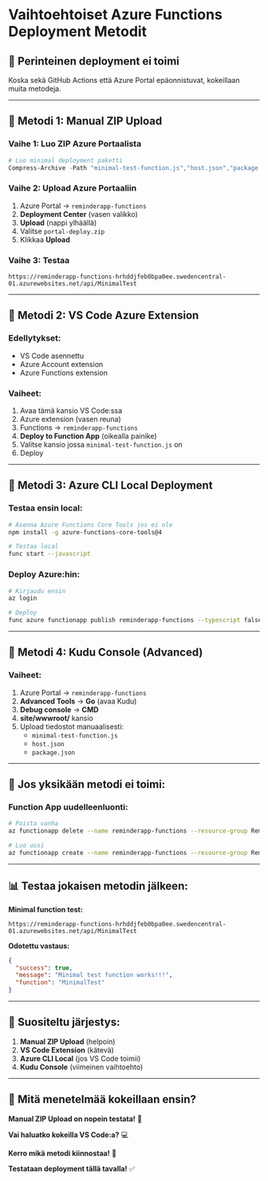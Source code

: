 # Vaihtoehtoiset Azure Functions Deployment Metodit

## 🚨 **Perinteinen deployment ei toimi**

Koska sekä GitHub Actions että Azure Portal epäonnistuvat, kokeillaan muita metodeja.

---

## 🔧 **Metodi 1: Manual ZIP Upload**

### **Vaihe 1: Luo ZIP Azure Portaalista**
```powershell
# Luo minimal deployment paketti
Compress-Archive -Path "minimal-test-function.js","host.json","package.json","package-lock.json" -DestinationPath "portal-deploy.zip" -Force
```

### **Vaihe 2: Upload Azure Portaaliin**
1. Azure Portal → `reminderapp-functions`
2. **Deployment Center** (vasen valikko)
3. **Upload** (nappi ylhäällä)
4. Valitse `portal-deploy.zip`
5. Klikkaa **Upload**

### **Vaihe 3: Testaa**
```
https://reminderapp-functions-hrhddjfeb0bpa0ee.swedencentral-01.azurewebsites.net/api/MinimalTest
```

---

## 🔧 **Metodi 2: VS Code Azure Extension**

### **Edellytykset:**
- VS Code asennettu
- Azure Account extension
- Azure Functions extension

### **Vaiheet:**
1. Avaa tämä kansio VS Code:ssa
2. Azure extension (vasen reuna)
3. Functions → `reminderapp-functions`
4. **Deploy to Function App** (oikealla painike)
5. Valitse kansio jossa `minimal-test-function.js` on
6. Deploy

---

## 🔧 **Metodi 3: Azure CLI Local Deployment**

### **Testaa ensin local:**
```bash
# Asenna Azure Functions Core Tools jos ei ole
npm install -g azure-functions-core-tools@4

# Testaa local
func start --javascript
```

### **Deploy Azure:hin:**
```bash
# Kirjaudu ensin
az login

# Deploy
func azure functionapp publish reminderapp-functions --typescript false
```

---

## 🔧  **Metodi 4: Kudu Console (Advanced)**

### **Vaiheet:**
1. Azure Portal → `reminderapp-functions`
2. **Advanced Tools** → **Go** (avaa Kudu)
3. **Debug console** → **CMD**
4. **site/wwwroot/** kansio
5. Upload tiedostot manuaalisesti:
   - `minimal-test-function.js`
   - `host.json`
   - `package.json`

---

## 🎯 **Jos yksikään metodi ei toimi:**

### **Function App uudelleenluonti:**
```bash
# Poista vanha
az functionapp delete --name reminderapp-functions --resource-group ReminderApp_RG

# Luo uusi
az functionapp create --name reminderapp-functions --resource-group ReminderApp_RG --consumption-plan-location "Sweden Central" --runtime node --runtime-version 20 --functions-version 4 --storage-account reminderappstorage123
```

---

## 📊 **Testaa jokaisen metodin jälkeen:**

**Minimal function test:**
```
https://reminderapp-functions-hrhddjfeb0bpa0ee.swedencentral-01.azurewebsites.net/api/MinimalTest
```

**Odotettu vastaus:**
```json
{
  "success": true,
  "message": "Minimal test function works!!!",
  "function": "MinimalTest"
}
```

---

## 🚀 **Suositeltu järjestys:**

1. **Manual ZIP Upload** (helpoin)
2. **VS Code Extension** (kätevä)
3. **Azure CLI Local** (jos VS Code toimii)
4. **Kudu Console** (viimeinen vaihtoehto)

---

## 📱 **Mitä menetelmää kokeillaan ensin?**

**Manual ZIP Upload on nopein testata!** 🤔

**Vai haluatko kokeilla VS Code:a?** 💻

**Kerro mikä metodi kiinnostaa!** 🎯

**Testataan deployment tällä tavalla!** ✅










